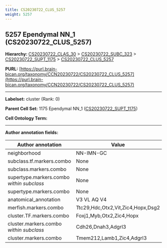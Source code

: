 ```yaml
---
title: CS20230722_CLUS_5257
weight: 5257
---
```

## 5257 Ependymal NN_1 (CS20230722_CLUS_5257)
<b>Hierarchy: </b>
[CS20230722_CLAS_30](../CS20230722_CLAS_30) >
[CS20230722_SUBC_323](../CS20230722_SUBC_323) >
[CS20230722_SUPT_1175](../CS20230722_SUPT_1175) >
[CS20230722_CLUS_5257](../CS20230722_CLUS_5257)

**PURL:** [https://purl.brain-bican.org/taxonomy/CCN20230722/CS20230722_CLUS_5257](https://purl.brain-bican.org/taxonomy/CCN20230722/CS20230722_CLUS_5257)

---


**Labelset:** cluster (Rank: 0)

**Parent Cell Set:** 1175 Ependymal NN_1 ([CS20230722_SUPT_1175](../CS20230722_SUPT_1175))



**Cell Ontology Term:** 

[MARKER GENES.]: #


---

[TRANSFERRED ANNOTATIONS.]: #


[AUTHOR ANNOTATION FIELDS.]: #


**Author annotation fields:**

| Author annotation | Value |
|-------------------|-------|
|neighborhood|NN-IMN-GC|
|subclass.tf.markers.combo|None|
|subclass.markers.combo|None|
|supertype.markers.combo _within subclass_|None|
|supertype.markers.combo|None|
|anatomical_annotation|V3 VL AQ V4|
|merfish.markers.combo|Ttc29,Hdc,Otx2,Vit,Zic4,Hopx,Dsg2|
|cluster.TF.markers.combo|Foxj1,Myb,Otx2,Zic4,Hopx|
|cluster.markers.combo _within subclass_|Cdh26,Dnah3,Adgrl3|
|cluster.markers.combo|Tmem212,Lamb1,Zic4,Adgrl3|

